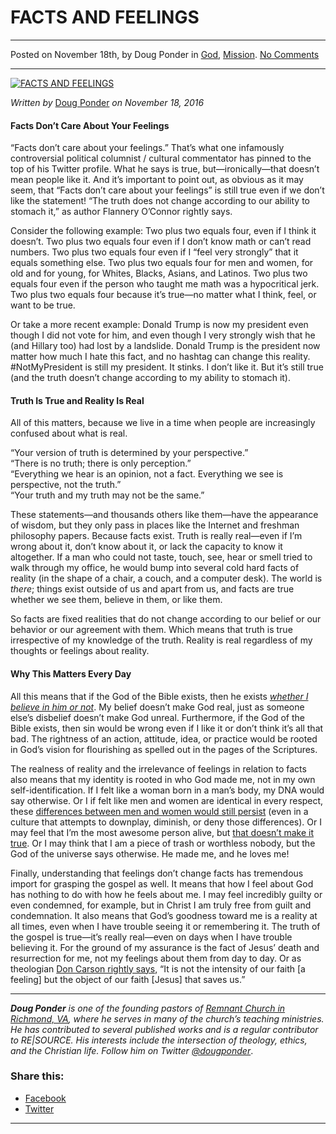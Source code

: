 FACTS AND FEELINGS
==================

* * *

Posted on November 18th, by Doug Ponder in [God](http://www.remnantresource.org/category/god/), [Mission](http://www.remnantresource.org/category/mission/). [No Comments](http://www.remnantresource.org/facts-and-feelings/#respond)

* * *

[![FACTS AND FEELINGS](http://www.remnantresource.org/wp-content/uploads/2016/11/factsandfeelings.jpg)](http://www.remnantresource.org/wp-content/uploads/2016/11/factsandfeelings.jpg)  

_Written by_ [Doug Ponder](http://www.remnantresource.org/author/doug-ponder/ "Posts by Doug Ponder") _on November 18, 2016_

#### Facts Don’t Care About Your Feelings

“Facts don’t care about your feelings.” That’s what one infamously controversial political columnist / cultural commentator has pinned to the top of his Twitter profile. What he says is true, but—ironically—that doesn’t mean people like it. And it’s important to point out, as obvious as it may seem, that “Facts don’t care about your feelings” is still true even if we don’t like the statement! “The truth does not change according to our ability to stomach it,” as author Flannery O’Connor rightly says.

Consider the following example: Two plus two equals four, even if I think it doesn’t. Two plus two equals four even if I don’t know math or can’t read numbers. Two plus two equals four even if I “feel very strongly” that it equals something else. Two plus two equals four for men and women, for old and for young, for Whites, Blacks, Asians, and Latinos. Two plus two equals four even if the person who taught me math was a hypocritical jerk. Two plus two equals four because it’s true—no matter what I think, feel, or want to be true.

Or take a more recent example: Donald Trump is now my president even though I did not vote for him, and even though I very strongly wish that he (and Hillary too) had lost by a landslide. Donald Trump is the president now matter how much I hate this fact, and no hashtag can change this reality. #NotMyPresident is still my president. It stinks. I don’t like it. But it’s still true (and the truth doesn’t change according to my ability to stomach it).

#### Truth Is True and Reality Is Real

All of this matters, because we live in a time when people are increasingly confused about what is real.

“Your version of truth is determined by your perspective.”  
“There is no truth; there is only perception.”  
“Everything we hear is an opinion, not a fact. Everything we see is perspective, not the truth.”  
“Your truth and my truth may not be the same.”

These statements—and thousands others like them—have the appearance of wisdom, but they only pass in places like the Internet and freshman philosophy papers. Because facts exist. Truth is really real—even if I’m wrong about it, don’t know about it, or lack the capacity to know it altogether. If a man who could not taste, touch, see, hear or smell tried to walk through my office, he would bump into several cold hard facts of reality (in the shape of a chair, a couch, and a computer desk). The world is _there_; things exist outside of us and apart from us, and facts are true whether we see them, believe in them, or like them.

So facts are fixed realities that do not change according to our belief or our behavior or our agreement with them. Which means that truth is true irrespective of my knowledge of the truth. Reality is real regardless of my thoughts or feelings about reality.

#### Why This Matters Every Day

All this means that if the God of the Bible exists, then he exists [_whether I believe in him or not_](http://www.remnantresource.org/whether-you-like-it-or-not/). My belief doesn’t make God real, just as someone else’s disbelief doesn’t make God unreal. Furthermore, if the God of the Bible exists, then sin would be wrong even if I like it or don’t think it’s all that bad. The rightness of an action, attitude, idea, or practice would be rooted in God’s vision for flourishing as spelled out in the pages of the Scriptures.

The realness of reality and the irrelevance of feelings in relation to facts also means that my identity is rooted in who God made me, not in my own self-identification. If I felt like a woman born in a man’s body, my DNA would say otherwise. Or I if felt like men and women are identical in every respect, these [differences between men and women would still persist](http://www.remnantresource.org/different-design/) (even in a culture that attempts to downplay, diminish, or deny those differences). Or I may feel that I’m the most awesome person alive, but [that doesn’t make it true](http://www.remnantresource.org/youre-awesome-jesus/). Or I may think that I am a piece of trash or worthless nobody, but the God of the universe says otherwise. He made me, and he loves me!

Finally, understanding that feelings don’t change facts has tremendous import for grasping the gospel as well. It means that how I feel about God has nothing to do with how he feels about me. I may feel incredibly guilty or even condemned, for example, but in Christ I am truly free from guilt and condemnation. It also means that God’s goodness toward me is a reality at all times, even when I have trouble seeing it or remembering it. The truth of the gospel is true—it’s really real—even on days when I have trouble believing it. For the ground of my assurance is the fact of Jesus’ death and resurrection for me, not my feelings about them from day to day. Or as theologian [Don Carson rightly says](https://www.youtube.com/watch?v=sJRz5fLCmM8), “It is not the intensity of our faith \[a feeling\] but the object of our faith \[Jesus\] that saves us.”

* * *

_**Doug Ponder** is one of the founding pastors of [Remnant Church in Richmond, VA](http://www.remnantrichmond.org/), where he serves in many of the church’s teaching ministries. He has contributed to several published works and is a regular contributor to RE|SOURCE. His interests include the intersection of theology, ethics, and the Christian life. Follow him on Twitter [@dougponder](https://twitter.com/dougponder)_.

### Share this:

*   [Facebook](http://www.remnantresource.org/facts-and-feelings/?share=facebook "Click to share on Facebook")
*   [Twitter](http://www.remnantresource.org/facts-and-feelings/?share=twitter "Click to share on Twitter")

  

* * *
